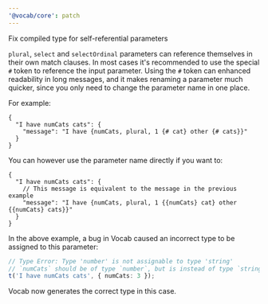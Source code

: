 ```yaml
---
'@vocab/core': patch
---
```


Fix compiled type for self-referential parameters

`plural`, `select` and `selectOrdinal` parameters can reference themselves in their own match clauses.
In most cases it's recommended to use the special `#` token to reference the input parameter.
Using the `#` token can enhanced readability in long messages, and it makes renaming a parameter much quicker, since you only need to change the parameter name in one place.

For example:

```jsonc
{
  "I have numCats cats": {
    "message": "I have {numCats, plural, 1 {# cat} other {# cats}}"
  }
}
```

You can however use the parameter name directly if you want to:

```jsonc
{
  "I have numCats cats": {
    // This message is equivalent to the message in the previous example
    "message": "I have {numCats, plural, 1 {{numCats} cat} other {{numCats} cats}}"
  }
}
```

In the above example, a bug in Vocab caused an incorrect type to be assigned to this parameter:

```ts
// Type Error: Type 'number' is not assignable to type 'string'
// `numCats` should be of type `number`, but is instead of type `string`
t('I have numCats cats', { numCats: 3 });
```

Vocab now generates the correct type in this case.
